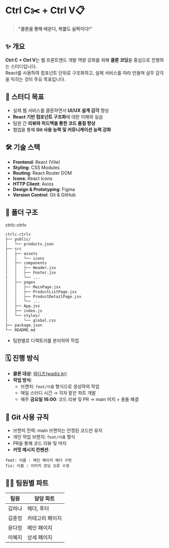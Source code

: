 # Ctrl C✂️ + Ctrl V📋

> **"클론을 통해 배운다, 복붙도 실력이다!"**

## ✨ 개요

**Ctrl C + Ctrl V**는 웹 프론트엔드 개발 역량 강화를 위해 **클론 코딩**을 중심으로 진행하는 스터디입니다.  
React를 사용하여 컴포넌트 단위로 구조화하고, 실제 서비스를 따라 만들며 실무 감각을 익히는 것이 주요 목표입니다.

## 🎯 스터디 목표

- 실제 웹 서비스를 클론하면서 **UI/UX 설계 감각** 향상
- **React 기반 컴포넌트 구조화**에 대한 이해와 실습
- 팀원 간 **리뷰와 피드백을 통한 코드 품질 향상**
- 협업을 통해 **Git 사용 능력 및 커뮤니케이션 능력 강화**

## 🛠 기술 스택

- **Frontend**: React (Vite)
- **Styling**: CSS Modules
- **Routing**: React Router DOM  
- **Icons**: React Icons  
- **HTTP Client**: Axios  
- **Design & Prototyping**: Figma  
- **Version Control**: Git & GitHub

## 📁 폴더 구조

ctrlc-ctrlv  
```bash
ctrlc-ctrlv
├── public/
│   └── products.json  
├── src
│   ├── assets
│   │   └── icons
│   ├── components
│   │   ├── Header.jsx
│   │   ├── Footer.jsx
│   │   └── ...
│   ├── pages
│   │   ├── MainPage.jsx
│   │   ├── ProductListPage.jsx
│   │   ├── ProductDetailPage.jsx
│   │   └── ...
│   ├── App.jsx                 
│   ├── index.js 
│   └── styles/
│       └── global.css  
├── package.json
└── README.md
```

- 팀원별로 디렉토리를 분리하여 작업      

## 🗓 진행 방식

- **클론 대상**: [와디즈(wadiz.kr)](https://www.wadiz.kr/)
- **작업 방식**:
  - 브랜치: `feat/이름` 형식으로 생성하여 작업
  - 매일 스터디 시간 → 각자 맡은 파트 개발
  - 매주 **금요일 16:00**: 코드 리뷰 및 PR → main 머지 + 충돌 해결

## 📌 Git 사용 규칙

- 브랜치 전략: main 브랜치는 안정된 코드만 유지
- 개인 작업 브랜치: `feat/이름` 형식
- PR을 통해 코드 리뷰 및 머지
- **커밋 메시지 컨벤션**:
```
feat: 이름 : 메인 페이지 헤더 구현
fix: 이름 : 이미지 로딩 오류 수정
```

## 👩‍💻 팀원별 파트

| 팀원   |   담당 파트   | 
| ------| ------------| 
| 김하나 | 헤더, 푸터     |
| 김훈정 | 카테고리 페이지  |
| 윤다정 | 메인 페이지     |
| 이혜지 | 상세 페이지     |






